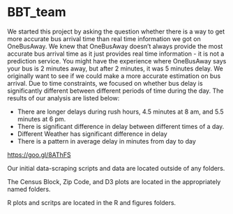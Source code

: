 # BBT_team

We started this project by asking the question whether there is a way to get more accurate bus arrival time than real time information we got on OneBusAway. We knew that OneBusAway doesn’t always provide the most accurate bus arrival time as it just provides real time information - it is not a prediction service. You might have the experience where OneBusAway says your bus is 2 minutes away, but after 2 minutes, it was 5 minutes delay. We originally want to see if we could make a more accurate estimation on bus arrival. Due to time constraints, we focused on whether bus delay is significantly different between different periods of time during the day. The results of our analysis are listed below: 
- There are longer delays during rush hours, 4.5 minutes at 8 am, and 5.5 minutes at 6 pm. 
- There is significant difference in delay between different times of a day. 
- Different Weather has significant difference in delay
- There is a pattern in average delay in minutes from day to day

https://goo.gl/8AThFS

Our initial data-scraping scripts and data are located outside of any folders. 

The Census Block, Zip Code, and D3 plots are located in the appropriately named folders. 

R plots and scritps are located in the R and figures folders. 

